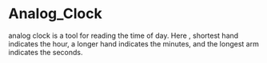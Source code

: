 # Analog_Clock
  analog clock is a tool for reading the time of day. Here ,  shortest hand indicates the hour, a longer hand indicates the minutes, and the longest arm indicates the seconds. 
